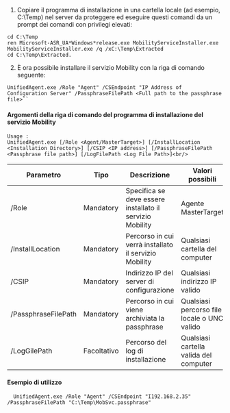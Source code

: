 1. Copiare il programma di installazione in una cartella locale (ad esempio, C:\Temp) nel server da proteggere ed eseguire questi comandi da un prompt dei comandi con privilegi elevati:

  ```
  cd C:\Temp
  ren Microsoft-ASR_UA*Windows*release.exe MobilityServiceInstaller.exe
  MobilityServiceInstaller.exe /q /xC:\Temp\Extracted
  cd C:\Temp\Extracted.
  ```
2. È ora possibile installare il servizio Mobility con la riga di comando seguente:

  ```
  UnifiedAgent.exe /Role "Agent" /CSEndpoint "IP Address of Configuration Server" /PassphraseFilePath <Full path to the passphrase file>``
  ```

#### <a name="mobility-service-installer-command-line-arguments"></a>Argomenti della riga di comando del programma di installazione del servizio Mobility

```
Usage :
UnifiedAgent.exe [/Role <Agent/MasterTarget>] [/InstallLocation <Installation Directory>] [/CSIP <IP address>] [/PassphraseFilePath <Passphrase file path>] [/LogFilePath <Log File Path>]<br/>
```

  | Parametro|Tipo|Descrizione|Valori possibili|
  |-|-|-|-|
  |/Role|Mandatory|Specifica se deve essere installato il servizio Mobility|Agente </br> MasterTarget|
  |/InstallLocation|Mandatory|Percorso in cui verrà installato il servizio Mobility|Qualsiasi cartella del computer|
  |/CSIP|Mandatory|Indirizzo IP del server di configurazione| Qualsiasi indirizzo IP valido|
  |/PassphraseFilePath|Mandatory|Percorso in cui viene archiviata la passphrase |Qualsiasi percorso file locale o UNC valido|
  |/LogGilePath|Facoltativo|Percorso del log di installazione|Qualsiasi cartella valida del computer|

#### <a name="sample-usage"></a>Esempio di utilizzo

```
  UnifiedAgent.exe /Role "Agent" /CSEndpoint "I192.168.2.35" /PassphraseFilePath "C:\Temp\MobSvc.passphrase"
```


<!--HONumber=Jan17_HO3-->


